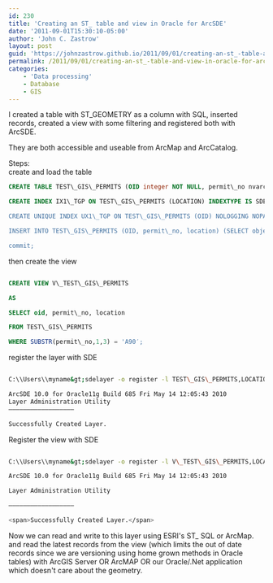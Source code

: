 ```yaml
---
id: 230
title: 'Creating an ST_ table and view in Oracle for ArcSDE'
date: '2011-09-01T15:30:10-05:00'
author: 'John C. Zastrow'
layout: post
guid: 'https://johnzastrow.github.io/2011/09/01/creating-an-st_-table-and-view-in-oracle-for-arcsde/'
permalink: /2011/09/01/creating-an-st_-table-and-view-in-oracle-for-arcsde/
categories:
    - 'Data processing'
    - Database
    - GIS
---
```


I created a table with ST\_GEOMETRY as a column with SQL, inserted records, created a view with some filtering and registered both with ArcSDE.

They are both accessible and useable from ArcMap and ArcCatalog.

Steps:  
create and load the table

```sql  
CREATE TABLE TEST\_GIS\_PERMITS (OID integer NOT NULL, permit\_no nvarchar2(12), location sde.st\_geometry);

CREATE INDEX IX1\_TGP ON TEST\_GIS\_PERMITS (LOCATION) INDEXTYPE IS SDE.ST\_SPATIAL\_INDEX PARAMETERS('ST\_GRIDS = 4644.5262325165 ST\_SRID = 8 ST\_COMMIT\_ROWS = 10000 PCTFREE 0 INITRANS 4′) NOPARALLEL;

CREATE UNIQUE INDEX UX1\_TGP ON TEST\_GIS\_PERMITS (OID) NOLOGGING NOPARALLEL;

INSERT INTO TEST\_GIS\_PERMITS (OID, permit\_no, location) (SELECT objectid, permit\_no, shape FROM SW\_PERMITS\_09\_2007);

commit;  
```

then create the view

```sql 

CREATE VIEW V\_TEST\_GIS\_PERMITS

AS

SELECT oid, permit\_no, location

FROM TEST\_GIS\_PERMITS

WHERE SUBSTR(permit\_no,1,3) = 'A90′;

 ```

register the layer with SDE

```bash 

C:\\Users\\myname&gt;sdelayer -o register -l TEST\_GIS\_PERMITS,LOCATION -t ST\_GEOMETRY -C OID,USER -u GA\_DEV -p devGA0628 -s DIVS135GEODEV -i sde:oracle11g:/:GA\_DEV -e p -R 1

ArcSDE 10.0 for Oracle11g Build 685 Fri May 14 12:05:43 2010  
Layer Administration Utility  
—————————————————–

Successfully Created Layer.

```

 Register the view with SDE

```bash 

C:\\Users\\myname&gt;sdelayer -o register -l V\_TEST\_GIS\_PERMITS,LOCATION -t ST\_GEOMETRY -C OID,USER -u GA\_DEV -p devGA0628 -s DIVS135GEODEV -i sde:oracle11g:/:GA\_DEV -e p -R 1

ArcSDE 10.0 for Oracle11g Build 685 Fri May 14 12:05:43 2010

Layer Administration Utility

—————————————————–

<span>Successfully Created Layer.</span>

```

Now we can read and write to this layer using ESRI's ST\_ SQL or ArcMap. and read the latest records from the view (which limits the out of date records since we are versioning using home grown methods in Oracle tables) with ArcGIS Server OR ArcMAP OR our Oracle/.Net application which doesn't care about the geometry.